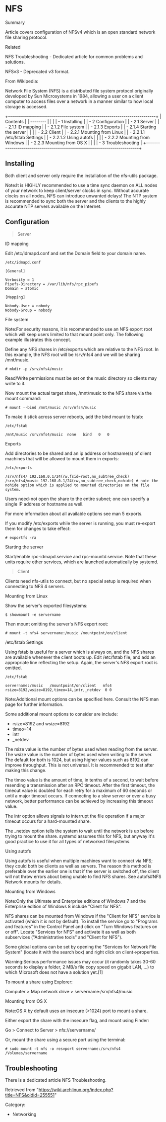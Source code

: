 NFS
===

Summary

Article covers configuration of NFSv4 which is an open standard network
file sharing protocol.

Related

NFS Troubleshooting - Dedicated article for common problems and
solutions.

NFSv3 - Deprecated v3 format.

From Wikipedia:

Network File System (NFS) is a distributed file system protocol
originally developed by Sun Microsystems in 1984, allowing a user on a
client computer to access files over a network in a manner similar to
how local storage is accessed.

+--------------------------------------------------------------------------+
| Contents                                                                 |
| --------                                                                 |
|                                                                          |
| -   1 Installing                                                         |
| -   2 Configuration                                                      |
|     -   2.1 Server                                                       |
|         -   2.1.1 ID mapping                                             |
|         -   2.1.2 File system                                            |
|         -   2.1.3 Exports                                                |
|         -   2.1.4 Starting the server                                    |
|                                                                          |
|     -   2.2 Client                                                       |
|         -   2.2.1 Mounting from Linux                                    |
|             -   2.2.1.1 /etc/fstab Settings                              |
|             -   2.2.1.2 Using autofs                                     |
|                                                                          |
|         -   2.2.2 Mounting from Windows                                  |
|         -   2.2.3 Mounting from OS X                                     |
|                                                                          |
| -   3 Troubleshooting                                                    |
+--------------------------------------------------------------------------+

Installing
----------

Both client and server only require the installation of the nfs-utils
package.

Note:It is HIGHLY recommended to use a time sync daemon on ALL nodes of
your network to keep client/server clocks in sync. Without accurate
clocks on all nodes, NFS can introduce unwanted delays! The NTP system
is recommended to sync both the server and the clients to the highly
accurate NTP servers available on the Internet.

Configuration
-------------

> Server

ID mapping

Edit /etc/idmapd.conf and set the Domain field to your domain name.

    /etc/idmapd.conf

    [General]
     
    Verbosity = 1
    Pipefs-Directory = /var/lib/nfs/rpc_pipefs
    Domain = atomic

    [Mapping]

    Nobody-User = nobody
    Nobody-Group = nobody

File system

Note:For security reasons, it is recommended to use an NFS export root
which will keep users limited to that mount point only. The following
example illustrates this concept.

Define any NFS shares in /etc/exports which are relative to the NFS
root. In this example, the NFS root will be /srv/nfs4 and we will be
sharing /mnt/music.

    # mkdir -p /srv/nfs4/music

Read/Write permissions must be set on the music directory so clients may
write to it.

Now mount the actual target share, /mnt/music to the NFS share via the
mount command:

    # mount --bind /mnt/music /srv/nfs4/music

To make it stick across server reboots, add the bind mount to fstab:

    /etc/fstab

    /mnt/music /srv/nfs4/music  none   bind   0   0

Exports

Add directories to be shared and an ip address or hostname(s) of client
machines that will be allowed to mount them in exports:

    /etc/exports

    /srv/nfs4/ 192.168.0.1/24(rw,fsid=root,no_subtree_check)
    /srv/nfs4/music 192.168.0.1/24(rw,no_subtree_check,nohide) # note the nohide option which is applied to mounted directories on the file system.

Users need-not open the share to the entire subnet; one can specify a
single IP address or hostname as well.

For more information about all available options see man 5 exports.

If you modify /etc/exports while the server is running, you must
re-export them for changes to take effect:

    # exportfs -ra

Starting the server

Start/enable rpc-idmapd.service and rpc-mountd.service. Note that these
units require other services, which are launched automatically by
systemd.

> Client

Clients need nfs-utils to connect, but no special setup is required when
connecting to NFS 4 servers.

Mounting from Linux

Show the server's exported filesystems:

    $ showmount -e servername

Then mount omitting the server's NFS export root:

    # mount -t nfs4 servername:/music /mountpoint/on/client

/etc/fstab Settings

Using fstab is useful for a server which is always on, and the NFS
shares are available whenever the client boots up. Edit /etc/fstab file,
and add an appropriate line reflecting the setup. Again, the server's
NFS export root is omitted.

    /etc/fstab

    servername:/music   /mountpoint/on/client   nfs4   rsize=8192,wsize=8192,timeo=14,intr,_netdev	0 0

Note:Additional mount options can be specified here. Consult the NFS man
page for further information.

Some additional mount options to consider are include:

-   rsize=8192 and wsize=8192
-   timeo=14
-   intr
-   _netdev

The rsize value is the number of bytes used when reading from the
server. The wsize value is the number of bytes used when writing to the
server. The default for both is 1024, but using higher values such as
8192 can improve throughput. This is not universal. It is recommended to
test after making this change.

The timeo value is the amount of time, in tenths of a second, to wait
before resending a transmission after an RPC timeout. After the first
timeout, the timeout value is doubled for each retry for a maximum of 60
seconds or until a major timeout occurs. If connecting to a slow server
or over a busy network, better performance can be achieved by increasing
this timeout value.

The intr option allows signals to interrupt the file operation if a
major timeout occurs for a hard-mounted share.

The _netdev option tells the system to wait until the network is up
before trying to mount the share. systemd assumes this for NFS, but
anyway it's good practice to use it for all types of networked
filesystems

Using autofs

Using autofs is useful when multiple machines want to connect via NFS;
they could both be clients as well as servers. The reason this method is
preferable over the earlier one is that if the server is switched off,
the client will not throw errors about being unable to find NFS shares.
See autofs#NFS Network mounts for details.

Mounting from Windows

Note:Only the Ultimate and Enterprise editions of Windows 7 and the
Enterprise edition of Windows 8 include "Client for NFS".

NFS shares can be mounted from Windows if the "Client for NFS" service
is activated (which it is not by default). To install the service go to
"Programs and features" in the Control Panel and click on "Turn Windows
features on or off". Locate "Services for NFS" and activate it as well
as both subservices ("Administrative tools" and "Client for NFS").

Some global options can be set by opening the "Services for Network File
System" (locate it with the search box) and right click on
client->properties.

Warning:Serious performance issues may occur (it randomly takes 30-60
seconds to display a folder, 2 MB/s file copy speed on gigabit LAN, ...)
to which Microsoft does not have a solution yet.[1]

To mount a share using Explorer:

Computer > Map network drive > servername:/srv/nfs4/music

Mounting from OS X

Note:OS X by default uses an insecure (>1024) port to mount a share.

Either export the share with the insecure flag, and mount using Finder:

Go > Connect to Server > nfs://servername/

Or, mount the share using a secure port using the terminal:

    # sudo mount -t nfs -o resvport servername:/srv/nfs4 /Volumes/servername

Troubleshooting
---------------

There is a dedicated article NFS Troubleshooting.

Retrieved from
"https://wiki.archlinux.org/index.php?title=NFS&oldid=255551"

Category:

-   Networking

